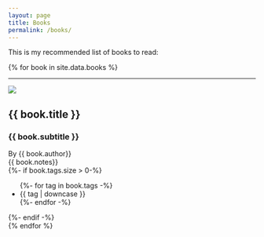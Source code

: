 ```yaml
---
layout: page
title: Books
permalink: /books/
---
```


This is my recommended list of books to read:

<div class="book-collection">
{% for book in site.data.books %}
  <hr>
  <div class="book-summary">
    <div class="image-thumbnail">
      <img src="{{ book.thumbnail }}" />
    </div>
    <div class="book-info">
      <h2>{{ book.title }}</h2>
      <h3>{{ book.subtitle }}</h3>
      <div class="book-metadata">
        By {{ book.author}}
      </div>
      <div class="book-notes">
      {{ book.notes}}
      </div>
      {%- if book.tags.size > 0-%}
      <div class="post-meta">
        <ul class="post-tags">
          {%- for tag in book.tags -%}
          <li>{{ tag | downcase }}</li>
          {%- endfor -%}
        </ul>
      </div>
      {%- endif -%}
    </div>

  </div>
{% endfor %}
</div>